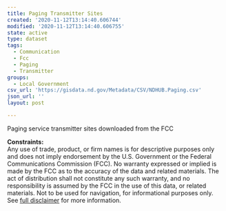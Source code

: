 ```yaml
---
title: Paging Transmitter Sites
created: '2020-11-12T13:14:40.606744'
modified: '2020-11-12T13:14:40.606755'
state: active
type: dataset
tags:
  - Communication
  - Fcc
  - Paging
  - Transmitter
groups:
  - Local Government
csv_url: 'https://gisdata.nd.gov/Metadata/CSV/NDHUB.Paging.csv'
json_url: ''
layout: post

---
```

<p>Paging service transmitter sites downloaded from the FCC</p>
<p><strong>Constraints:</strong><br />
Any use of trade, product, or firm names is for descriptive purposes only and does not imply endorsement by the U.S. Government or the Federal Communications Commission (FCC). No warranty expressed or implied is made by the FCC as to the accuracy of the data and related materials. The act of distribution shall not constitute any such warranty, and no responsibility is assumed by the FCC in the use of this data, or related materials. Not to be used for navigation, for informational purposes only. See <a href="/north-dakota-disclaimer">full disclaimer</a> for more information.</p>

